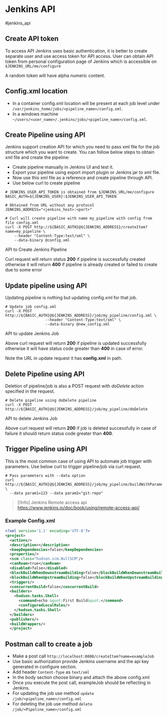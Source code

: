 # Jenkins API
#jenkins_api
## Create API token
To access API Jenkins uses basic authentication, it is better to create separate user and use access token for API access. User can obtain API token from personal configuration page of Jenkins which is accessible on `$JENKINS_URL/me/configure`

A random token will have alpha numeric content.

## Config.xml location
- In a container config.xml location will be present at each job level under `/var/jenkins_home/jobs/<pipeline_name>/config.xml`.
- In a windows machine `~/users/<user_name>/.jenkins/jobs/<pipeline_name>/config.xml`.

## Create Pipeline using API

Jenkins support creation API for which you need to pass xml file for the job structure which you want to create. You can follow below steps to obtain xml file and create the pipeline:

-   Create pipeline manually in Jenkins UI and test it.
-   Export your pipeline using export import plugin or Jenkins jar to xml file.
-   Now use this xml file as a reference and create pipeline through API.
-   Use below curl to create pipeline

```
# JENKINS_USER_API_TOKEN is obtained from $JENKINS_URL/me/configure
BASIC_AUTH=${JENKINS_USER}:$JENKINS_USER_API_TOKEN

# Obtained from URL without any protocol
JENKINS_ADDRESS="<jenkins_host>:<port>"

# Curl will create pipeline with name my_pipeline with config from file config.xml
curl -X POST http://${BASIC_AUTH}@${JENKINS_ADDRESS}/createItem?name=my_pipeline \
    --header "Content-Type:text/xml" \
    --data-binary @config.xml

```

API to Create Jenkins Pipeline

Curl request will return status **200** if pipeline is successfully created otherwise it will return **400** if pipeline is already created or failed to create due to some error

## Update pipeline using API

Updating pipeline is nothing but updating config.xml for that job.

```
# Update job config.xml   
curl -X POST http://${BASIC_AUTH}@${JENKINS_ADDRESS}/job/my_pipeline/config.xml \
                  --header "Content-Type:text/xml" \
                  --data-binary @new_config.xml
```

API to update Jenkins Job

Above curl request will return **200** if pipeline is updated successfully otherwise it will have status code greater than **400** in case of error.

Note the URL in update request it has **config.xml** in path.

## Delete Pipeline using API

Deletion of pipeline/job is also a POST request with _doDelete_ action specified in the request.

```
# Delete pipeline using doDelete pipeline
curl -X POST http://${BASIC_AUTH}@${JENKINS_ADDRESS}/job/my_pipeline/doDelete
```

API to delete Jenkins Job

Above curl request will return **200** if job is deleted successfully in case of failure it should return status code greater than **400**.

## Trigger Pipeline using API

This is the most common case of using API to automate job trigger with parameters. Use below curl to trigger pipeline/job via curl request.

```
# Pass parameters with --data option
curl http://${BASIC_AUTH}@${JENKINS_ADDRESS}/job/my_pipeline/buildWithParameters \
  --data param1=123 --data param2="git-repo"
```

> [!Info] Jenkins Remote access api
> https://www.jenkins.io/doc/book/using/remote-access-api/


### Example Config.xml
```xml
<?xml version='1.1' encoding='UTF-8'?>
<project>
  <actions/>
  <description></description>
  <keepDependencies>false</keepDependencies>
  <properties/>
  <scm class="hudson.scm.NullSCM"/>
  <canRoam>true</canRoam>
  <disabled>false</disabled>
  <blockBuildWhenDownstreamBuilding>false</blockBuildWhenDownstreamBuilding>
  <blockBuildWhenUpstreamBuilding>false</blockBuildWhenUpstreamBuilding>
  <triggers/>
  <concurrentBuild>false</concurrentBuild>
  <builders>
    <hudson.tasks.Shell>
      <command>echo &quot;First Build&quot;</command>
      <configuredLocalRules/>
    </hudson.tasks.Shell>
  </builders>
  <publishers/>
  <buildWrappers/>
  </project>
```

## Postman call to create a job
- Make a post call `http://localhost:8080/createItem?name=exampleJob`
- Use basic authorization provide Jenkins username and the api key generated in configure section.
- Add header `Content-Type` as `text/xml`
- In the body section choose binary and attach the above config.xml
- Once you execute the post call, exampleJob should be reflecting in Jenkins.
- For updating the job use method `update` `/job/<pipeline_name>/config.xml`
- For deleting the job use method `delete` `/job/<Pipeline_name>/config.xml`
